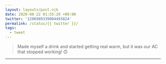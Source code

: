 ```yaml
---
layout: layouts/post.njk
date: 2020-08-22 01:55:29 +00:00
twitter: '1296989339004493824'
permalink: /status/{{ twitter }}/
tags: 
  - tweet
---
```


> Made myself a drink and started getting real warm, but it was our AC that stopped working! 🙃

---

